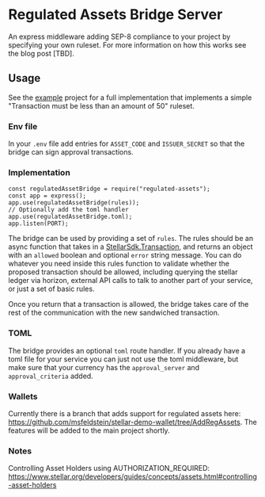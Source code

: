 # Regulated Assets Bridge Server

An express middleware adding SEP-8 compliance to your project by specifying your own ruleset.  For more information on how this works see the blog post [TBD].

## Usage

See the [example](/example/index.js) project for a full implementation that implements a simple "Transaction must be less than an amount of 50" ruleset.

### Env file

In your `.env` file add entries for `ASSET_CODE` and `ISSUER_SECRET` so that the bridge can sign approval transactions.

### Implementation

```
const regulatedAssetBridge = require("regulated-assets");
const app = express();
app.use(regulatedAssetBridge(rules));
// Optionally add the toml handler
app.use(regulatedAssetBridge.toml);
app.listen(PORT);
```

The bridge can be used by providing a set of `rules`.  The rules should be an async function that takes in a [StellarSdk.Transaction](https://stellar.github.io/js-stellar-sdk/Transaction.html), and returns an object with an `allowed` boolean and optional `error` string message.  You can do whatever you need inside this rules function to validate whether the proposed transaction should be allowed, including querying the stellar ledger via horizon, external API calls to talk to another part of your service, or just a set of basic rules.

Once you return that a transaction is allowed, the bridge takes care of the rest of the communication with the new sandwiched transaction.

### TOML

The bridge provides an optional `toml` route handler.  If you already have a toml file for your service you can just not use the toml middleware, but make sure that your currency has the `approval_server` and `approval_criteria` added.

### Wallets

Currently there is a branch that adds support for regulated assets here: https://github.com/msfeldstein/stellar-demo-wallet/tree/AddRegAssets.  The features will be added to the main project shortly.

### Notes

Controlling Asset Holders using AUTHORIZATION_REQUIRED: https://www.stellar.org/developers/guides/concepts/assets.html#controlling-asset-holders
